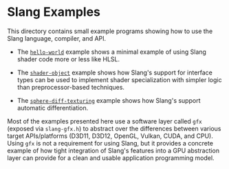 Slang Examples
==============

This directory contains small example programs showing how to use the Slang language, compiler, and API.

* The [`hello-world`](hello-world/) example shows a minimal example of using Slang shader code more or less like HLSL.

* The [`shader-object`](shader-object/) example shows how Slang's support for interface types can be used to implement shader specialization with simpler logic than preprocessor-based techniques.

* The [`sphere-diff-texturing`](sphere-diff-texturing/) example shows how Slang's support automatic differentiation.

Most of the examples presented here use a software layer called `gfx` (exposed via `slang-gfx.h`) to abstract over the differences between various target APIs/platforms (D3D11, D3D12, OpenGL, Vulkan, CUDA, and CPU).
Using `gfx` is not a requirement for using Slang, but it provides a concrete example of how tight integration of Slang's features into a GPU abstraction layer can provide for a clean and usable application programming model.
